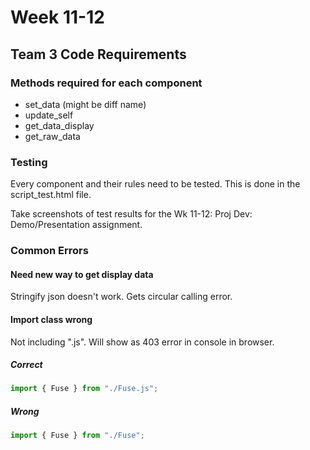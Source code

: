 # Week 11-12

## Team 3 Code Requirements

### Methods required for each component 

* set_data (might be diff name)
* update_self
* get_data_display
* get_raw_data

### Testing
Every component and their rules need to be tested. This is done in the script_test.html file. 

Take screenshots of test results for the Wk 11-12: Proj Dev: Demo/Presentation assignment.

### Common Errors
#### Need new way to get display data
Stringify json doesn't work. Gets circular calling error.

#### Import class wrong
Not including ".js". Will show as 403 error in console in browser.

##### Correct
```JavaScript
import { Fuse } from "./Fuse.js";
```

##### Wrong
```JavaScript
import { Fuse } from "./Fuse";
```
